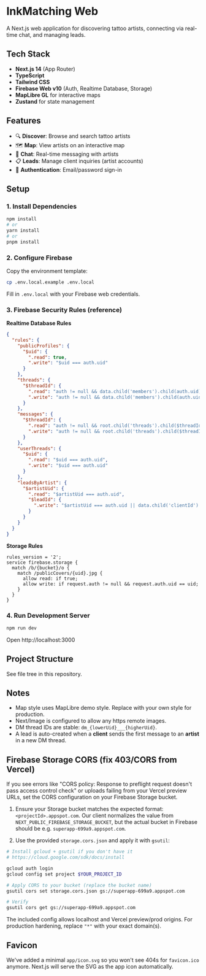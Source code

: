 # InkMatching Web

A Next.js web application for discovering tattoo artists, connecting via real-time chat, and managing leads.

## Tech Stack

- **Next.js 14** (App Router)
- **TypeScript**
- **Tailwind CSS**
- **Firebase Web v10** (Auth, Realtime Database, Storage)
- **MapLibre GL** for interactive maps
- **Zustand** for state management

## Features

- 🔍 **Discover**: Browse and search tattoo artists
- 🗺️ **Map**: View artists on an interactive map
- 💬 **Chat**: Real-time messaging with artists
- 📋 **Leads**: Manage client inquiries (artist accounts)
- 🔐 **Authentication**: Email/password sign-in

## Setup

### 1. Install Dependencies
```bash
npm install
# or
yarn install
# or
pnpm install
```

### 2. Configure Firebase
Copy the environment template:
```bash
cp .env.local.example .env.local
```

Fill in `.env.local` with your Firebase web credentials.

### 3. Firebase Security Rules (reference)

**Realtime Database Rules**
```json
{
  "rules": {
    "publicProfiles": {
      "$uid": {
        ".read": true,
        ".write": "$uid === auth.uid"
      }
    },
    "threads": {
      "$threadId": {
        ".read": "auth != null && data.child('members').child(auth.uid).exists()",
        ".write": "auth != null && data.child('members').child(auth.uid).exists()"
      }
    },
    "messages": {
      "$threadId": {
        ".read": "auth != null && root.child('threads').child($threadId).child('members').child(auth.uid).exists()",
        ".write": "auth != null && root.child('threads').child($threadId).child('members').child(auth.uid).exists()"
      }
    },
    "userThreads": {
      "$uid": {
        ".read": "$uid === auth.uid",
        ".write": "$uid === auth.uid"
      }
    },
    "leadsByArtist": {
      "$artistUid": {
        ".read": "$artistUid === auth.uid",
        "$leadId": {
          ".write": "$artistUid === auth.uid || data.child('clientId').val() === auth.uid"
        }
      }
    }
  }
}
```

**Storage Rules**
```
rules_version = '2';
service firebase.storage {
  match /b/{bucket}/o {
    match /publicCovers/{uid}.jpg {
      allow read: if true;
      allow write: if request.auth != null && request.auth.uid == uid;
    }
  }
}
```

### 4. Run Development Server
```bash
npm run dev
```
Open http://localhost:3000

## Project Structure
See file tree in this repository.

## Notes
- Map style uses MapLibre demo style. Replace with your own style for production.
- Next/Image is configured to allow any https remote images.
- DM thread IDs are stable: `dm_{lowerUid}___{higherUid}`.
- A lead is auto-created when a **client** sends the first message to an **artist** in a new DM thread.

## Firebase Storage CORS (fix 403/CORS from Vercel)

If you see errors like "CORS policy: Response to preflight request doesn't pass access control check" or uploads failing from your Vercel preview URLs, set the CORS configuration on your Firebase Storage bucket.

1) Ensure your Storage bucket matches the expected format: `<projectId>.appspot.com`. Our client normalizes the value from `NEXT_PUBLIC_FIREBASE_STORAGE_BUCKET`, but the actual bucket in Firebase should be e.g. `superapp-699a9.appspot.com`.

2) Use the provided `storage.cors.json` and apply it with `gsutil`:

```bash
# Install gcloud + gsutil if you don't have it
# https://cloud.google.com/sdk/docs/install

gcloud auth login
gcloud config set project $YOUR_PROJECT_ID

# Apply CORS to your bucket (replace the bucket name)
gsutil cors set storage.cors.json gs://superapp-699a9.appspot.com

# Verify
gsutil cors get gs://superapp-699a9.appspot.com
```

The included config allows localhost and Vercel preview/prod origins. For production hardening, replace `"*"` with your exact domain(s).

## Favicon
We've added a minimal `app/icon.svg` so you won't see 404s for `favicon.ico` anymore. Next.js will serve the SVG as the app icon automatically.
